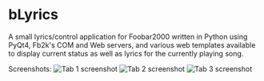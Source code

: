 # bLyrics
A small lyrics/control application for Foobar2000 written in Python using PyQt4, Fb2k's COM and Web servers, and various web templates available to display current status as well as lyrics for the currently playing song.

Screenshots:
![Tab 1 screenshot](http://i.imgur.com/HaOa3Xc.jpg)
![Tab 2 screenshot](http://i.imgur.com/htqP0wY.jpg)
![Tab 3 screenshot](http://i.imgur.com/mKi46lM.jpg)
